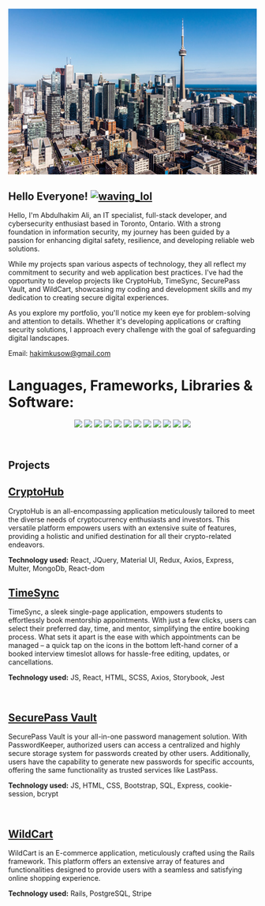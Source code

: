 ![](https://github.com/nomadicafrican/nomadicafrican/blob/master/images/istockphoto-1040643480-170667a.jpeg?raw=true)

## Hello Everyone!  <a href="https://emoji.gg/emoji/6307_waving_lol"><img src="https://cdn3.emoji.gg/emojis/6307_waving_lol.gif" width="34px" height="34px" alt="waving_lol"></a>
Hello, I'm Abdulhakim Ali, an IT specialist, full-stack developer, and cybersecurity enthusiast based in Toronto, Ontario. With a strong foundation in information security, my journey has been guided by a passion for enhancing digital safety, resilience, and developing reliable web solutions.

While my projects span various aspects of technology, they all reflect my commitment to security and web application best practices. I've had the opportunity to develop projects like CryptoHub, TimeSync, SecurePass Vault, and WildCart, showcasing my coding and development skills and my dedication to creating secure digital experiences.

As you explore my portfolio, you'll notice my keen eye for problem-solving and attention to details. Whether it's developing applications or crafting security solutions, I approach every challenge with the goal of safeguarding digital landscapes.

Email: hakimkusow@gmail.com
<br/>

# Languages, Frameworks, Libraries & Software:

<p align="center">

<img src="https://img.shields.io/badge/PostgreSQL-316192?style=for-the-badge&logo=postgresql&logoColor=white" />

<img src="https://img.shields.io/badge/React-20232A?style=for-the-badge&logo=react&logoColor=61DAFB" />

<img src="https://img.shields.io/badge/Node.js-339933?style=for-the-badge&logo=nodedotjs&logoColor=white" />

<img src="https://img.shields.io/badge/CSS3-1572B6?style=for-the-badge&logo=css3&logoColor=white" />

<img src="https://img.shields.io/badge/HTML5-E34F26?style=for-the-badge&logo=html5&logoColor=white" />

<img src="https://img.shields.io/badge/jQuery-0769AD?style=for-the-badge&logo=jquery&logoColor=white"/>

<img src="https://img.shields.io/badge/Figma-F24E1E?style=for-the-badge&logo=figma&logoColor=white"/>

<img src="https://img.shields.io/badge/Adobe%20Photoshop-31A8FF?style=for-the-badge&logo=Adobe%20Photoshop&logoColor=black"/>

<img src="https://img.shields.io/badge/Express.js-000000?style=for-the-badge&logo=express&logoColor=white"/>

<img src="https://img.shields.io/badge/GIT-E44C30?style=for-the-badge&logo=git&logoColor=white"/>

<img src="https://img.shields.io/badge/React_Router-CA4245?style=for-the-badge&logo=react-router&logoColor=white"/>
  
<img src="https://img.shields.io/badge/MongoDB-4EA94B?style=for-the-badge&logo=mongodb&logoColor=white"/>

</p>
<br/>

## Projects

[<h2>CryptoHub</h2>](https://github.com/nomadicafrican/final_project)
CryptoHub is an all-encompassing application meticulously tailored to meet the diverse needs of cryptocurrency enthusiasts and investors. This versatile platform empowers users with an extensive suite of features, providing a holistic and unified destination for all their crypto-related endeavors.

<b>Technology used:</b> React, JQuery, Material UI, Redux, Axios, Express, Multer, MongoDb, React-dom
    
   
[<h2>TimeSync</h2>](https://github.com/nomadicafrican/scheduler)

TimeSync, a sleek single-page application, empowers students to effortlessly book mentorship appointments. With just a few clicks, users can select their preferred day, time, and mentor, simplifying the entire booking process. What sets it apart is the ease with which appointments can be managed – a quick tap on the icons in the bottom left-hand corner of a booked interview timeslot allows for hassle-free editing, updates, or cancellations.

<b>Technology used:</b> JS, React, HTML, SCSS, Axios, Storybook, Jest

<br/>

[<h2>SecurePass Vault</h2>](https://github.com/nomadicafrican/PasswordKeeper)

SecurePass Vault is your all-in-one password management solution. With PasswordKeeper, authorized users can access a centralized and highly secure storage system for passwords created by other users. Additionally, users have the capability to generate new passwords for specific accounts, offering the same functionality as trusted services like LastPass.

<b>Technology used:</b> JS, HTML, CSS, Bootstrap, SQL, Express, cookie-session, bcrypt

<br/>

[<h2>WildCart</h2>](https://github.com/nomadicafrican/jungle-rails)

WildCart is an E-commerce application, meticulously crafted using the Rails framework. This platform offers an extensive array of features and functionalities designed to provide users with a seamless and satisfying online shopping experience.

<b>Technology used:</b> Rails, PostgreSQL, Stripe

<br/>













